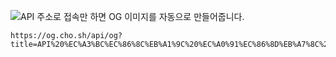 


![API 주소로 접속만 하면 OG 이미지를 자동으로 만들어줍니다.](https://og.cho.sh/api/og?title=API%20%EC%A3%BC%EC%86%8C%EB%A1%9C%20%EC%A0%91%EC%86%8D%EB%A7%8C%20%ED%95%98%EB%A9%B4%20OG%20%EC%9D%B4%EB%AF%B8%EC%A7%80%EB%A5%BC%20%EC%9E%90%EB%8F%99%EC%9C%BC%EB%A1%9C%20%EB%A7%8C%EB%93%A4%EC%96%B4%EC%A4%8D%EB%8B%88%EB%8B%A4.%20%F0%9F%98%8A&subheading=%EC%95%88%EB%85%95%ED%95%98%EC%84%B8%EC%9A%94!)

```
https://og.cho.sh/api/og?title=API%20%EC%A3%BC%EC%86%8C%EB%A1%9C%20%EC%A0%91%EC%86%8D%EB%A7%8C%20%ED%95%98%EB%A9%B4%20OG%20%EC%9D%B4%EB%AF%B8%EC%A7%80%EB%A5%BC%20%EC%9E%90%EB%8F%99%EC%9C%BC%EB%A1%9C%20%EB%A7%8C%EB%93%A4%EC%96%B4%EC%A4%8D%EB%8B%88%EB%8B%A4.%20%F0%9F%98%8A&subheading=%EC%95%88%EB%85%95%ED%95%98%EC%84%B8%EC%9A%94!
```
